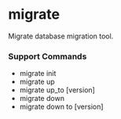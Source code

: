 # migrate
Migrate database migration tool.

### Support Commands
- migrate init
- migrate up
- migrate up_to [version]
- migrate down
- migrate down to [version]
